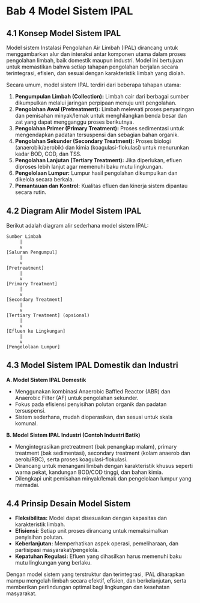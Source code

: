 # Bab 4 Model Sistem IPAL

## 4.1 Konsep Model Sistem IPAL

Model sistem Instalasi Pengolahan Air Limbah (IPAL) dirancang untuk menggambarkan alur dan interaksi antar komponen utama dalam proses pengolahan limbah, baik domestik maupun industri. Model ini bertujuan untuk memastikan bahwa setiap tahapan pengolahan berjalan secara terintegrasi, efisien, dan sesuai dengan karakteristik limbah yang diolah.

Secara umum, model sistem IPAL terdiri dari beberapa tahapan utama:

1. **Pengumpulan Limbah (Collection):** Limbah cair dari berbagai sumber dikumpulkan melalui jaringan perpipaan menuju unit pengolahan.
2. **Pengolahan Awal (Pretreatment):** Limbah melewati proses penyaringan dan pemisahan minyak/lemak untuk menghilangkan benda besar dan zat yang dapat mengganggu proses berikutnya.
3. **Pengolahan Primer (Primary Treatment):** Proses sedimentasi untuk mengendapkan padatan tersuspensi dan sebagian bahan organik.
4. **Pengolahan Sekunder (Secondary Treatment):** Proses biologi (anaerobik/aerobik) dan kimia (koagulasi-flokulasi) untuk menurunkan kadar BOD, COD, dan TSS.
5. **Pengolahan Lanjutan (Tertiary Treatment):** Jika diperlukan, efluen diproses lebih lanjut agar memenuhi baku mutu lingkungan.
6. **Pengelolaan Lumpur:** Lumpur hasil pengolahan dikumpulkan dan dikelola secara berkala.
7. **Pemantauan dan Kontrol:** Kualitas efluen dan kinerja sistem dipantau secara rutin.

## 4.2 Diagram Alir Model Sistem IPAL

Berikut adalah diagram alir sederhana model sistem IPAL:

```
Sumber Limbah
     |
     v
[Saluran Pengumpul]
     |
     v
[Pretreatment]
     |
     v
[Primary Treatment]
     |
     v
[Secondary Treatment]
     |
     v
[Tertiary Treatment] (opsional)
     |
     v
[Efluen ke Lingkungan]
     |
     v
[Pengelolaan Lumpur]
```

## 4.3 Model Sistem IPAL Domestik dan Industri

**A. Model Sistem IPAL Domestik**
- Menggunakan kombinasi Anaerobic Baffled Reactor (ABR) dan Anaerobic Filter (AF) untuk pengolahan sekunder.
- Fokus pada efisiensi penyisihan polutan organik dan padatan tersuspensi.
- Sistem sederhana, mudah dioperasikan, dan sesuai untuk skala komunal.

**B. Model Sistem IPAL Industri (Contoh Industri Batik)**
- Mengintegrasikan pretreatment (bak penangkap malam), primary treatment (bak sedimentasi), secondary treatment (kolam anaerob dan aerob/RBC), serta proses koagulasi-flokulasi.
- Dirancang untuk menangani limbah dengan karakteristik khusus seperti warna pekat, kandungan BOD/COD tinggi, dan bahan kimia.
- Dilengkapi unit pemisahan minyak/lemak dan pengelolaan lumpur yang memadai.

## 4.4 Prinsip Desain Model Sistem

- **Fleksibilitas:** Model dapat disesuaikan dengan kapasitas dan karakteristik limbah.
- **Efisiensi:** Setiap unit proses dirancang untuk memaksimalkan penyisihan polutan.
- **Keberlanjutan:** Memperhatikan aspek operasi, pemeliharaan, dan partisipasi masyarakat/pengelola.
- **Kepatuhan Regulasi:** Efluen yang dihasilkan harus memenuhi baku mutu lingkungan yang berlaku.

Dengan model sistem yang terstruktur dan terintegrasi, IPAL diharapkan mampu mengolah limbah secara efektif, efisien, dan berkelanjutan, serta memberikan perlindungan optimal bagi lingkungan dan kesehatan masyarakat.
